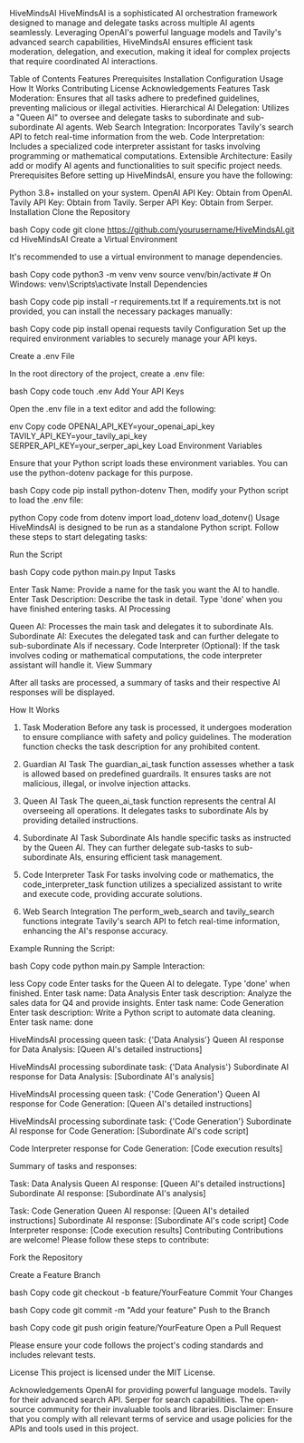 HiveMindsAI
HiveMindsAI is a sophisticated AI orchestration framework designed to manage and delegate tasks across multiple AI agents seamlessly. Leveraging OpenAI's powerful language models and Tavily's advanced search capabilities, HiveMindsAI ensures efficient task moderation, delegation, and execution, making it ideal for complex projects that require coordinated AI interactions.

Table of Contents
Features
Prerequisites
Installation
Configuration
Usage
How It Works
Contributing
License
Acknowledgements
Features
Task Moderation: Ensures that all tasks adhere to predefined guidelines, preventing malicious or illegal activities.
Hierarchical AI Delegation: Utilizes a "Queen AI" to oversee and delegate tasks to subordinate and sub-subordinate AI agents.
Web Search Integration: Incorporates Tavily's search API to fetch real-time information from the web.
Code Interpretation: Includes a specialized code interpreter assistant for tasks involving programming or mathematical computations.
Extensible Architecture: Easily add or modify AI agents and functionalities to suit specific project needs.
Prerequisites
Before setting up HiveMindsAI, ensure you have the following:

Python 3.8+ installed on your system.
OpenAI API Key: Obtain from OpenAI.
Tavily API Key: Obtain from Tavily.
Serper API Key: Obtain from Serper.
Installation
Clone the Repository

bash
Copy code
git clone https://github.com/yourusername/HiveMindsAI.git
cd HiveMindsAI
Create a Virtual Environment

It's recommended to use a virtual environment to manage dependencies.

bash
Copy code
python3 -m venv venv
source venv/bin/activate  # On Windows: venv\Scripts\activate
Install Dependencies

bash
Copy code
pip install -r requirements.txt
If a requirements.txt is not provided, you can install the necessary packages manually:

bash
Copy code
pip install openai requests tavily
Configuration
Set up the required environment variables to securely manage your API keys.

Create a .env File

In the root directory of the project, create a .env file:

bash
Copy code
touch .env
Add Your API Keys

Open the .env file in a text editor and add the following:

env
Copy code
OPENAI_API_KEY=your_openai_api_key
TAVILY_API_KEY=your_tavily_api_key
SERPER_API_KEY=your_serper_api_key
Load Environment Variables

Ensure that your Python script loads these environment variables. You can use the python-dotenv package for this purpose.

bash
Copy code
pip install python-dotenv
Then, modify your Python script to load the .env file:

python
Copy code
from dotenv import load_dotenv
load_dotenv()
Usage
HiveMindsAI is designed to be run as a standalone Python script. Follow these steps to start delegating tasks:

Run the Script

bash
Copy code
python main.py
Input Tasks

Enter Task Name: Provide a name for the task you want the AI to handle.
Enter Task Description: Describe the task in detail. Type 'done' when you have finished entering tasks.
AI Processing

Queen AI: Processes the main task and delegates it to subordinate AIs.
Subordinate AI: Executes the delegated task and can further delegate to sub-subordinate AIs if necessary.
Code Interpreter (Optional): If the task involves coding or mathematical computations, the code interpreter assistant will handle it.
View Summary

After all tasks are processed, a summary of tasks and their respective AI responses will be displayed.

How It Works
1. Task Moderation
Before any task is processed, it undergoes moderation to ensure compliance with safety and policy guidelines. The moderation function checks the task description for any prohibited content.

2. Guardian AI Task
The guardian_ai_task function assesses whether a task is allowed based on predefined guardrails. It ensures tasks are not malicious, illegal, or involve injection attacks.

3. Queen AI Task
The queen_ai_task function represents the central AI overseeing all operations. It delegates tasks to subordinate AIs by providing detailed instructions.

4. Subordinate AI Task
Subordinate AIs handle specific tasks as instructed by the Queen AI. They can further delegate sub-tasks to sub-subordinate AIs, ensuring efficient task management.

5. Code Interpreter Task
For tasks involving code or mathematics, the code_interpreter_task function utilizes a specialized assistant to write and execute code, providing accurate solutions.

6. Web Search Integration
The perform_web_search and tavily_search functions integrate Tavily's search API to fetch real-time information, enhancing the AI's response accuracy.

Example
Running the Script:

bash
Copy code
python main.py
Sample Interaction:

less
Copy code
Enter tasks for the Queen AI to delegate. Type 'done' when finished.
Enter task name: Data Analysis
Enter task description: Analyze the sales data for Q4 and provide insights.
Enter task name: Code Generation
Enter task description: Write a Python script to automate data cleaning.
Enter task name: done

HiveMindsAI processing queen task: {'Data Analysis'}
Queen AI response for Data Analysis:
[Queen AI's detailed instructions]

HiveMindsAI processing subordinate task: {'Data Analysis'}
Subordinate AI response for Data Analysis:
[Subordinate AI's analysis]

HiveMindsAI processing queen task: {'Code Generation'}
Queen AI response for Code Generation:
[Queen AI's detailed instructions]

HiveMindsAI processing subordinate task: {'Code Generation'}
Subordinate AI response for Code Generation:
[Subordinate AI's code script]

Code Interpreter response for Code Generation:
[Code execution results]

Summary of tasks and responses:

Task: Data Analysis
Queen AI response: [Queen AI's detailed instructions]
Subordinate AI response: [Subordinate AI's analysis]

Task: Code Generation
Queen AI response: [Queen AI's detailed instructions]
Subordinate AI response: [Subordinate AI's code script]
Code Interpreter response: [Code execution results]
Contributing
Contributions are welcome! Please follow these steps to contribute:

Fork the Repository

Create a Feature Branch

bash
Copy code
git checkout -b feature/YourFeature
Commit Your Changes

bash
Copy code
git commit -m "Add your feature"
Push to the Branch

bash
Copy code
git push origin feature/YourFeature
Open a Pull Request

Please ensure your code follows the project's coding standards and includes relevant tests.

License
This project is licensed under the MIT License.

Acknowledgements
OpenAI for providing powerful language models.
Tavily for their advanced search API.
Serper for search capabilities.
The open-source community for their invaluable tools and libraries.
Disclaimer: Ensure that you comply with all relevant terms of service and usage policies for the APIs and tools used in this project.
